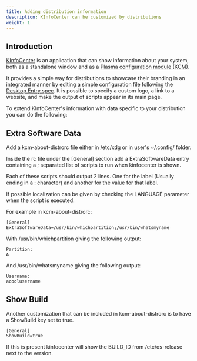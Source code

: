 ```yaml
---
title: Adding distribution information
description: KInfoCenter can be customized by distributions
weight: 1
---
```


## Introduction

[KInfoCenter](https://invent.kde.org/plasma/kinfocenter) is an application that can show information about your system, both as a standalone window and as a [Plasma configuration module (KCM)](../../kcm/).

It provides a simple way for distributions to showcase their branding in an integrated manner by editing a simple configuration file following the [Desktop Entry spec](https://specifications.freedesktop.org/desktop-entry-spec/latest/). It is possible to specify a custom logo, a link to a website, and make the output of scripts appear in its main page.

To extend KInfoCenter's information with data specific to your distribution you can
do the following:

## Extra Software Data

Add a kcm-about-distrorc file either in /etc/xdg or in user's ~/.config/ folder.

Inside the rc file under the [General] section add a ExtraSoftwareData entry containing
a ; separated list of scripts to run when kinfocenter is shown.

Each of these scripts should output 2 lines. One for the label (Usually ending in a : character)
and another for the value for that label.

If possible localization can be given by checking the LANGUAGE parameter when the script is executed.

For example in kcm-about-distrorc:

```
[General]
ExtraSoftwareData=/usr/bin/whichpartition;/usr/bin/whatsmyname
```

With /usr/bin/whichpartition giving the following output:

```
Partition:
A
```

And /usr/bin/whatsmyname giving the following output:

```
Username:
acoolusername
```

## Show Build

Another customization that can be included in kcm-about-distrorc is to have a ShowBuild key set to true.

```
[General]
ShowBuild=true
```

If this is present kinfocenter will show the BUILD_ID from /etc/os-release next to the version.

